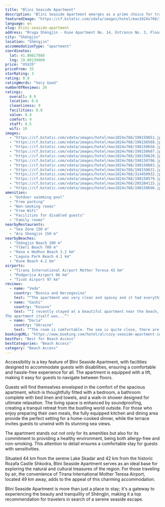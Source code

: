 ```yaml
---
title: "Blini Seaside Apartment"
description: "Blini Seaside Apartment emerges as a prime choice for travelers seeking a blend of comfort and convenience in Shëngjin."
featuredImage: "https://cf.bstatic.com/xdata/images/hotel/max1024x768/198150651.jpg?k=105dea7ad065199c98f6ed1ee018c3c004cf7c173af1b819842d77a55eaa02f5&o=&hp=1"
language: en
slug: blini-seaside-apartment
address: "Rruga Shëngjin - Kune Apartment No. 14, Entrance No. 3, Floor No. 2, 4503, 4503 Shëngjin, Albania"
city: "Shëngjin"
location: "Shëngjin"
accommodationType: "apartment"
coordinates:
  lat: 41.80617886
  lng: 19.60139909
price: "US$35"
priceFrom: 35
starRating: 3
rating: 8.9
ratingWords: "Very Good"
numberOfReviews: 26
ratings:
  overall: 8.9
  location: 8.6
  cleanliness: 9
  facilities: 8.8
  value: 8.4
  comfort: 9
  staff: 8.5
  wifi: 10
images:
  - "https://cf.bstatic.com/xdata/images/hotel/max1024x768/198150651.jpg?k=105dea7ad065199c98f6ed1ee018c3c004cf7c173af1b819842d77a55eaa02f5&o=&hp=1"
  - "https://cf.bstatic.com/xdata/images/hotel/max1024x768/198150568.jpg?k=119b9057f4bcb79dfb52b41fa846fd0ee650143e1e96bb8327d9e9485addceea&o=&hp=1"
  - "https://cf.bstatic.com/xdata/images/hotel/max1024x768/198150656.jpg?k=babc1a51f313f3014446e068d3afc5f5f45a5f240b7018b61cde64876c9a29ef&o=&hp=1"
  - "https://cf.bstatic.com/xdata/images/hotel/max1024x768/198150687.jpg?k=4944f4e27954d7ba9668d48283059675f3ab786df372e74053ab03eb4753d722&o=&hp=1"
  - "https://cf.bstatic.com/xdata/images/hotel/max1024x768/198150620.jpg?k=9605afe1d8c63b329bbfdb22a25f6ef94513f05bf46e36c0d6b7f31e3a7c1ddd&o=&hp=1"
  - "https://cf.bstatic.com/xdata/images/hotel/max1024x768/198150706.jpg?k=af339602afe3f48a9c291b69252bfe2591df3593021596295d3db7a1926685f1&o=&hp=1"
  - "https://cf.bstatic.com/xdata/images/hotel/max1024x768/198150683.jpg?k=3d5824144a61c40ae152cc05c690581a1a3bb966619dbb37640297550b13c35b&o=&hp=1"
  - "https://cf.bstatic.com/xdata/images/hotel/max1024x768/198150631.jpg?k=024dcfa3946af206beb22d23b4f231e6bb14f779d4d0a1bce1a0c6cc32352cd0&o=&hp=1"
  - "https://cf.bstatic.com/xdata/images/hotel/max1024x768/314450932.jpg?k=5844b72bd3cb085bb94131449dac8045b7c7c9e46842082fa614c42030f0b4a1&o=&hp=1"
  - "https://cf.bstatic.com/xdata/images/hotel/max1024x768/198150579.jpg?k=39a69f76817d9c563f24074e1feb00fdd97dd53cbbfcf52d9c24d2641c2fa613&o=&hp=1"
  - "https://cf.bstatic.com/xdata/images/hotel/max1024x768/205204115.jpg?k=57430f6d450bc207a95f24649c3ba6649b7556f98a61ce0b841977c2d5bd5bea&o=&hp=1"
  - "https://cf.bstatic.com/xdata/images/hotel/max1024x768/198150696.jpg?k=a586ac335128e05f56b4dafaa9c696908023ef49b5198b45f75eb67d7b75d773&o=&hp=1"
amenities:
  - "Outdoor swimming pool"
  - "Free parking"
  - "Non-smoking rooms"
  - "Free WiFi"
  - "Facilities for disabled guests"
  - "Family rooms"
nearbyRestaurants:
  - "Sea Zone 150 m"
  - "Ara Shengjin 150 m"
nearbyBeaches:
  - "Shëngjin Beach 200 m"
  - "Ylberi Beach 700 m"
  - "Rana e Hedhun Beach 3.2 km"
  - "Laguna Park Beach 4.1 km"
  - "Kune Beach 4.2 km"
airports:
  - "Tirana International Airport Mother Teresa 43 km"
  - "Podgorica Airport 66 km"
  - "Tivat Airport 97 km"
reviews:
  - name: "Vedo"
    country: "Bosnia and Herzegovina"
    text: "“The apartment was very clean and spacey and it had everything one home needed. It was also very close to the beach and it was in a modern clean building and neighborhood. The owner was also very responsive and replied to us in matter of minutes...”"
  - name: "Gashi"
    country: "Kosovo"
    text: "“I recently stayed at a beautiful apartment near the beach, and I must say, it was absolutely perfect. From the moment I arrived, I felt at ease with the ease of finding the place and the seamless check-in process.
The apartment itself was...”"
  - name: "Daria"
    country: "Ukraine"
    text: "“The room is comfortable. The sea is quite close, there are a lot of shops nearby with everything you need”"
bookingURL: "https://www.booking.com/hotel/al/cozy-seaside-apartment-in-wilson-resort.en-gb.html?aid=8035640"
bestFor: "Best for Beach Access"
bestCategories: "Beach Access"
category: "Beach Access"
---
```


Accessibility is a key feature of Blini Seaside Apartment, with facilities designed to accommodate guests with disabilities, ensuring a comfortable and hassle-free experience for all. The apartment is equipped with a lift, making it easy for guests to navigate between floors.

Guests will find themselves enveloped in the comfort of the spacious apartment, which is thoughtfully fitted with a bedroom, a bathroom complete with bed linen and towels, and a walk-in shower designed for ultimate relaxation. The living space is enhanced by soundproofing, creating a tranquil retreat from the bustling world outside. For those who enjoy preparing their own meals, the fully equipped kitchen and dining area provide the perfect setting for a home-cooked dinner, while the terrace invites guests to unwind with its stunning sea views.

The apartment stands out not only for its amenities but also for its commitment to providing a healthy environment, being both allergy-free and non-smoking. This attention to detail ensures a comfortable stay for guests with sensitivities.

Situated 44 km from the serene Lake Skadar and 42 km from the historic Rozafa Castle Shkodra, Blini Seaside Apartment serves as an ideal base for exploring the natural and cultural treasures of the region. For those traveling by air, the convenience of Tirana International Mother Teresa Airport, located 49 km away, adds to the appeal of this charming accommodation.

Blini Seaside Apartment is more than just a place to stay; it's a gateway to experiencing the beauty and tranquility of Shëngjin, making it a top recommendation for travelers in search of a serene seaside escape.
